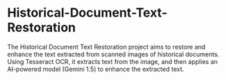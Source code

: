 # Historical-Document-Text-Restoration
The Historical Document Text Restoration project aims to restore and enhance the text extracted from scanned images of historical documents. Using Tesseract OCR, it extracts text from the image, and then applies an AI-powered model (Gemini 1.5) to enhance the extracted text.
